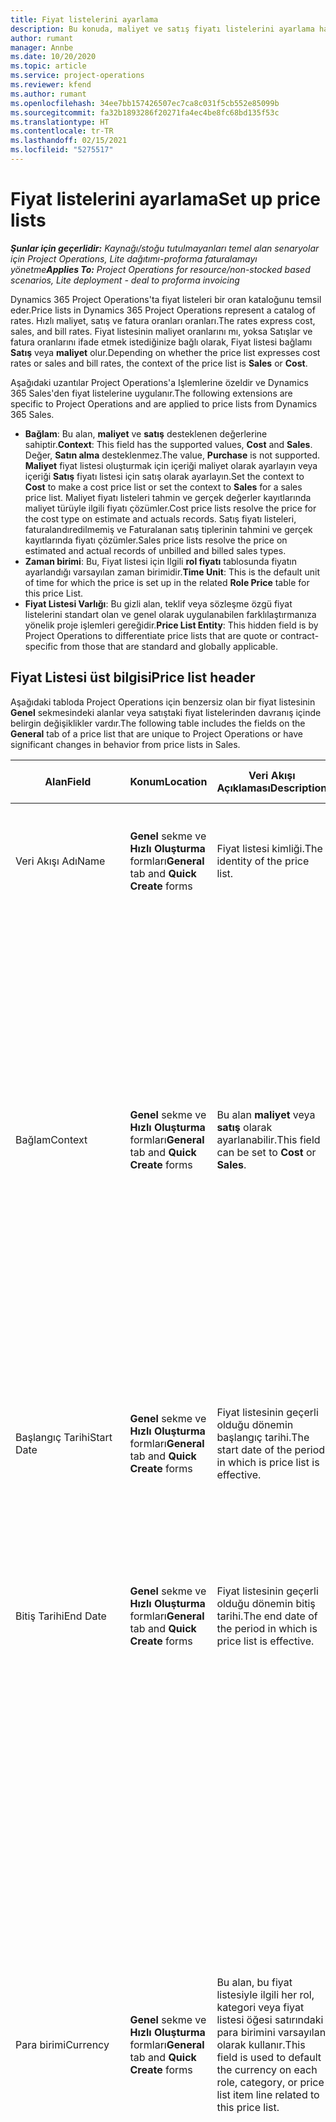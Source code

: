 ```yaml
---
title: Fiyat listelerini ayarlama
description: Bu konuda, maliyet ve satış fiyatı listelerini ayarlama hakkında bilgi verilmektedir.
author: rumant
manager: Annbe
ms.date: 10/20/2020
ms.topic: article
ms.service: project-operations
ms.reviewer: kfend
ms.author: rumant
ms.openlocfilehash: 34ee7bb157426507ec7ca8c031f5cb552e85099b
ms.sourcegitcommit: fa32b1893286f20271fa4ec4be8fc68bd135f53c
ms.translationtype: HT
ms.contentlocale: tr-TR
ms.lasthandoff: 02/15/2021
ms.locfileid: "5275517"
---
```

# <a name="set-up-price-lists"></a><span data-ttu-id="c9f13-103">Fiyat listelerini ayarlama</span><span class="sxs-lookup"><span data-stu-id="c9f13-103">Set up price lists</span></span>

<span data-ttu-id="c9f13-104">_**Şunlar için geçerlidir:** Kaynağı/stoğu tutulmayanları temel alan senaryolar için Project Operations, Lite dağıtımı-proforma faturalamayı yönetme_</span><span class="sxs-lookup"><span data-stu-id="c9f13-104">_**Applies To:** Project Operations for resource/non-stocked based scenarios, Lite deployment - deal to proforma invoicing_</span></span>

<span data-ttu-id="c9f13-105">Dynamics 365 Project Operations'ta fiyat listeleri bir oran kataloğunu temsil eder.</span><span class="sxs-lookup"><span data-stu-id="c9f13-105">Price lists in Dynamics 365 Project Operations represent a catalog of rates.</span></span> <span data-ttu-id="c9f13-106">Hızlı maliyet, satış ve fatura oranları oranları.</span><span class="sxs-lookup"><span data-stu-id="c9f13-106">The rates express cost, sales, and bill rates.</span></span> <span data-ttu-id="c9f13-107">Fiyat listesinin maliyet oranlarını mı, yoksa Satışlar ve fatura oranlarını ifade etmek istediğinize bağlı olarak, Fiyat listesi bağlamı **Satış** veya **maliyet** olur.</span><span class="sxs-lookup"><span data-stu-id="c9f13-107">Depending on whether the price list expresses cost rates or sales and bill rates, the context of the price list is **Sales** or **Cost**.</span></span>

<span data-ttu-id="c9f13-108">Aşağıdaki uzantılar Project Operations'a Işlemlerine özeldir ve Dynamics 365 Sales'den fiyat listelerine uygulanır.</span><span class="sxs-lookup"><span data-stu-id="c9f13-108">The following extensions are specific to Project Operations and are applied to price lists from Dynamics 365 Sales.</span></span>

- <span data-ttu-id="c9f13-109">**Bağlam**: Bu alan, **maliyet** ve **satış** desteklenen değerlerine sahiptir.</span><span class="sxs-lookup"><span data-stu-id="c9f13-109">**Context**: This field has the supported values, **Cost** and **Sales**.</span></span> <span data-ttu-id="c9f13-110">Değer, **Satın alma** desteklenmez.</span><span class="sxs-lookup"><span data-stu-id="c9f13-110">The value, **Purchase** is not supported.</span></span> <span data-ttu-id="c9f13-111">**Maliyet** fiyat listesi oluşturmak için içeriği maliyet olarak ayarlayın veya içeriği **Satış** fiyatı listesi için satış olarak ayarlayın.</span><span class="sxs-lookup"><span data-stu-id="c9f13-111">Set the context to **Cost** to make a cost price list or set the context to **Sales** for a sales price list.</span></span> <span data-ttu-id="c9f13-112">Maliyet fiyatı listeleri tahmin ve gerçek değerler kayıtlarında maliyet türüyle ilgili fiyatı çözümler.</span><span class="sxs-lookup"><span data-stu-id="c9f13-112">Cost price lists resolve the price for the cost type on estimate and actuals records.</span></span> <span data-ttu-id="c9f13-113">Satış fiyatı listeleri, faturalandıredilmemiş ve Faturalanan satış tiplerinin tahmini ve gerçek kayıtlarında fiyatı çözümler.</span><span class="sxs-lookup"><span data-stu-id="c9f13-113">Sales price lists resolve the price on estimated and actual records of unbilled and billed sales types.</span></span>
- <span data-ttu-id="c9f13-114">**Zaman birimi**: Bu, Fiyat listesi için Ilgili **rol fiyatı** tablosunda fiyatın ayarlandığı varsayılan zaman birimidir.</span><span class="sxs-lookup"><span data-stu-id="c9f13-114">**Time Unit**: This is the default unit of time for which the price is set up in the related **Role Price** table for this price List.</span></span>
- <span data-ttu-id="c9f13-115">**Fiyat Listesi Varlığı**: Bu gizli alan, teklif veya sözleşme özgü fiyat listelerini standart olan ve genel olarak uygulanabilen farklılaştırmanıza yönelik proje işlemleri gereğidir.</span><span class="sxs-lookup"><span data-stu-id="c9f13-115">**Price List Entity**: This  hidden field is by Project Operations to differentiate price lists that are quote or contract-specific from those that are standard and globally applicable.</span></span>

## <a name="price-list-header"></a><span data-ttu-id="c9f13-116">Fiyat Listesi üst bilgisi</span><span class="sxs-lookup"><span data-stu-id="c9f13-116">Price list header</span></span>

<span data-ttu-id="c9f13-117">Aşağıdaki tabloda Project Operations için benzersiz olan bir fiyat listesinin **Genel** sekmesindeki alanlar veya satıştaki fiyat listelerinden davranış içinde belirgin değişiklikler vardır.</span><span class="sxs-lookup"><span data-stu-id="c9f13-117">The following table includes the fields on the **General** tab of a price list that are unique to Project Operations or have significant changes in behavior from price lists in Sales.</span></span>

| <span data-ttu-id="c9f13-118">Alan</span><span class="sxs-lookup"><span data-stu-id="c9f13-118">Field</span></span> | <span data-ttu-id="c9f13-119">Konum</span><span class="sxs-lookup"><span data-stu-id="c9f13-119">Location</span></span> | <span data-ttu-id="c9f13-120">Veri Akışı Açıklaması</span><span class="sxs-lookup"><span data-stu-id="c9f13-120">Description</span></span> | <span data-ttu-id="c9f13-121">Aşağı yönlü etki</span><span class="sxs-lookup"><span data-stu-id="c9f13-121">Downstream impact</span></span> |
| --- | --- | --- | --- |
| <span data-ttu-id="c9f13-122">Veri Akışı Adı</span><span class="sxs-lookup"><span data-stu-id="c9f13-122">Name</span></span> | <span data-ttu-id="c9f13-123">**Genel** sekme ve **Hızlı Oluşturma** formları</span><span class="sxs-lookup"><span data-stu-id="c9f13-123">**General** tab and **Quick Create** forms</span></span> | <span data-ttu-id="c9f13-124">Fiyat listesi kimliği.</span><span class="sxs-lookup"><span data-stu-id="c9f13-124">The identity of the price list.</span></span> | <span data-ttu-id="c9f13-125">Fiyat listesi, bu değeri tüm liste sayfalarında ve açılan seçeneklerle gösterilir.</span><span class="sxs-lookup"><span data-stu-id="c9f13-125">The price list is shown with this value on all list pages and drop-down options.</span></span>|
| <span data-ttu-id="c9f13-126">Bağlam</span><span class="sxs-lookup"><span data-stu-id="c9f13-126">Context</span></span> | <span data-ttu-id="c9f13-127">**Genel** sekme ve **Hızlı Oluşturma** formları</span><span class="sxs-lookup"><span data-stu-id="c9f13-127">**General** tab and **Quick Create** forms</span></span> | <span data-ttu-id="c9f13-128">Bu alan **maliyet** veya **satış** olarak ayarlanabilir.</span><span class="sxs-lookup"><span data-stu-id="c9f13-128">This field can be set to **Cost** or **Sales**.</span></span> | <span data-ttu-id="c9f13-129">**Maliyet** tahminleri ve maliyet fiili değerleri için fiyatı aramak amacıyla maliyet ayarı atanan bir fiyat listesi kullanılır.</span><span class="sxs-lookup"><span data-stu-id="c9f13-129">A price list set to **Cost** is used to look up the price for cost estimates and cost actuals.</span></span> <span data-ttu-id="c9f13-130">Satış tahminleri ve satış fiili değerleri için fiyatı aramak amacıyla **Satış** ayarı atanan bir fiyat listesi kullanılır.</span><span class="sxs-lookup"><span data-stu-id="c9f13-130">A price list set to **Sales** is used to look up the price for sales estimates and sales actuals.</span></span> <span data-ttu-id="c9f13-131">Yalnızca bir müşteri, proje teklif veya proje sözleşme için yalnızca içeriği **Satış** olarak ayarı yapılmış fiyat listeleri bir proje fiyat listesine iliştirilebilir.</span><span class="sxs-lookup"><span data-stu-id="c9f13-131">Only price lists that have the context set to **Sales** can be attached to project price lists for customers, project quotes, and project contracts.</span></span> |
| <span data-ttu-id="c9f13-132">Başlangıç Tarihi</span><span class="sxs-lookup"><span data-stu-id="c9f13-132">Start Date</span></span> | <span data-ttu-id="c9f13-133">**Genel** sekme ve **Hızlı Oluşturma** formları</span><span class="sxs-lookup"><span data-stu-id="c9f13-133">**General** tab and **Quick Create** forms</span></span> | <span data-ttu-id="c9f13-134">Fiyat listesinin geçerli olduğu dönemin başlangıç tarihi.</span><span class="sxs-lookup"><span data-stu-id="c9f13-134">The start date of the period in which is price list is effective.</span></span> | <span data-ttu-id="c9f13-135">**Bitiş tarihi** alanıyla birlikte bu alan belirli bir tahmin veya gerçek satır için hangi fiyat listesinin geçerli olduğunu belirlemek için kullanılır.</span><span class="sxs-lookup"><span data-stu-id="c9f13-135">With the **End Date** field, this field is used to determine which price list is applicable for a certain estimate or actual line.</span></span> |
| <span data-ttu-id="c9f13-136">Bitiş Tarihi</span><span class="sxs-lookup"><span data-stu-id="c9f13-136">End Date</span></span> | <span data-ttu-id="c9f13-137">**Genel** sekme ve **Hızlı Oluşturma** formları</span><span class="sxs-lookup"><span data-stu-id="c9f13-137">**General** tab and **Quick Create** forms</span></span> | <span data-ttu-id="c9f13-138">Fiyat listesinin geçerli olduğu dönemin bitiş tarihi.</span><span class="sxs-lookup"><span data-stu-id="c9f13-138">The end date of the period in which is price list is effective.</span></span> | <span data-ttu-id="c9f13-139">**Başlanıgç tarihi** alanıyla birlikte bu alan belirli bir tahmin veya gerçek satır için hangi fiyat listesinin geçerli olduğunu belirlemek için kullanılır.</span><span class="sxs-lookup"><span data-stu-id="c9f13-139">With the **Start Date** field, this field is used to determine which price list is applicable for a certain estimate or actual line.</span></span> |
| <span data-ttu-id="c9f13-140">Para birimi</span><span class="sxs-lookup"><span data-stu-id="c9f13-140">Currency</span></span> | <span data-ttu-id="c9f13-141">**Genel** sekme ve **Hızlı Oluşturma** formları</span><span class="sxs-lookup"><span data-stu-id="c9f13-141">**General** tab and **Quick Create** forms</span></span> | <span data-ttu-id="c9f13-142">Bu alan, bu fiyat listesiyle ilgili her rol, kategori veya fiyat listesi öğesi satırındaki para birimini varsayılan olarak kullanır.</span><span class="sxs-lookup"><span data-stu-id="c9f13-142">This field is used to default the currency on each role, category, or price list item line related to this price list.</span></span> | <span data-ttu-id="c9f13-143">**Satış** fiyatı listelerinde, roller, Kategoriler veya fiyat listesi öğesi satırları bu para birimi dışındaki herhangi bir para birimi içinde oluşturulamaz.</span><span class="sxs-lookup"><span data-stu-id="c9f13-143">On **Sales** price lists, roles, categories, or price list item lines can't be created in any currency other than this currency.</span></span> <span data-ttu-id="c9f13-144">**Maliyet** fiyatı listelerinde, herhangi bir para biriminde bir rol fiyatı satırı oluşturabilirsiniz.</span><span class="sxs-lookup"><span data-stu-id="c9f13-144">On **Cost** price lists, you can create a role price line in any currency.</span></span> <span data-ttu-id="c9f13-145">Burada tanımlanan para birimi varsayılan olarak kullanılır.</span><span class="sxs-lookup"><span data-stu-id="c9f13-145">The currency defined here is used as a default.</span></span> <span data-ttu-id="c9f13-146">İlgili rol fiyatları olan Kullanıcı Kurulumu, herhangi bir para biriminde işçilik maliyet oranı kurulumunu etkinleştirmek için bu değeri geçersiz kılabilir.</span><span class="sxs-lookup"><span data-stu-id="c9f13-146">The user setup that is related role prices can override this value to enable labor cost rate setup in any currency.</span></span> <span data-ttu-id="c9f13-147">Kategori maliyet oranları ve fiyat listesi madde maliyetleri yalnızca burada tanımlanan para birimi cinsinden ayarlanabilir.</span><span class="sxs-lookup"><span data-stu-id="c9f13-147">Category cost rates and price list item costs can be set up only in the currency defined here.</span></span> |
| <span data-ttu-id="c9f13-148">Zaman Birimi</span><span class="sxs-lookup"><span data-stu-id="c9f13-148">Time Unit</span></span> | <span data-ttu-id="c9f13-149">**Genel** sekme ve **Hızlı Oluşturma** formları</span><span class="sxs-lookup"><span data-stu-id="c9f13-149">**General** tab and **Quick Create** forms</span></span> | <span data-ttu-id="c9f13-150">Bu alan, bu fiyat listesiyle ilgili her rol öğesi satırındaki saat birimini varsayılan olarak kullanır.</span><span class="sxs-lookup"><span data-stu-id="c9f13-150">This field is used to default the time unit on each role line related to this price list.</span></span> | <span data-ttu-id="c9f13-151">Bu alan değeri yalnızca ilgili rol fiyatı kurulumunda kullanılır.</span><span class="sxs-lookup"><span data-stu-id="c9f13-151">This field value is only used on related role price setup.</span></span> <span data-ttu-id="c9f13-152">**Maliyet** ve **Satış** fiyatı listelerinde, herhangi bir zaman biriminde bir rol fiyatı satırı oluşturabilirsiniz.</span><span class="sxs-lookup"><span data-stu-id="c9f13-152">On **Cost** and **Sales** price lists, you can create a role price line in any unit of time.</span></span> <span data-ttu-id="c9f13-153">Burada tanımlanan zaman birimi varsayılan olarak kullanılır.</span><span class="sxs-lookup"><span data-stu-id="c9f13-153">The time unit defined here is used as a default.</span></span> <span data-ttu-id="c9f13-154">İlgili rol fiyatları olan Kullanıcı Kurulumu, herhangi bir zaman biriminde işçilik maliyet ve fatura oranı kurulumunu etkinleştirmek için bu değeri geçersiz kılabilir.</span><span class="sxs-lookup"><span data-stu-id="c9f13-154">The user setup related role prices can override this value to enable labor cost and bill rate setup in any unit of time.</span></span> |
| <span data-ttu-id="c9f13-155">Veri Akışı Açıklaması</span><span class="sxs-lookup"><span data-stu-id="c9f13-155">Description</span></span> | <span data-ttu-id="c9f13-156">**Genel** sekme ve **Hızlı Oluşturma** formları</span><span class="sxs-lookup"><span data-stu-id="c9f13-156">**General** tab and **Quick Create** forms</span></span> | <span data-ttu-id="c9f13-157">Bu bir metin alanıdır ve fiyat listesinin çok satırlı bir açıklamasını kullanmanıza olanak sağlar.</span><span class="sxs-lookup"><span data-stu-id="c9f13-157">This text field allows you to provide a multi-line description of the price list.</span></span> | <span data-ttu-id="c9f13-158">Bu alan, ilgili fiyat listeleri içeren çeşitli varlıklarda fiyat listesindeki **ilişkili** görünümlerde gösterilir.</span><span class="sxs-lookup"><span data-stu-id="c9f13-158">This field is shown in the **Associated** views on the price list in various entities that have related price lists.</span></span> |


[!INCLUDE[footer-include](../includes/footer-banner.md)]
